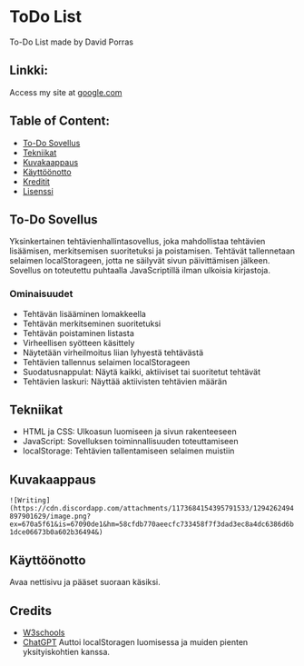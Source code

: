 # ToDo List
To-Do List made by David Porras

## Linkki:
Access my site at [google.com](https://google.com)

## Table of Content:

- [To-Do Sovellus](#to-dosovellus)
- [Tekniikat](#tekniikat)
- [Kuvakaappaus](#kuvakaappaus)
- [Käyttöönotto](#käyttöönotto)
- [Kreditit](#kreditit)
- [Lisenssi](#lisenssi)

## To-Do Sovellus
Yksinkertainen tehtävienhallintasovellus, joka mahdollistaa tehtävien lisäämisen, merkitsemisen suoritetuksi ja poistamisen. Tehtävät tallennetaan selaimen localStorageen, jotta ne säilyvät sivun päivittämisen jälkeen. Sovellus on toteutettu puhtaalla JavaScriptillä ilman ulkoisia kirjastoja.

### Ominaisuudet
- Tehtävän lisääminen lomakkeella
- Tehtävän merkitseminen suoritetuksi
- Tehtävän poistaminen listasta
- Virheellisen syötteen käsittely
- Näytetään virheilmoitus liian lyhyestä tehtävästä
- Tehtävien tallennus selaimen localStorageen
- Suodatusnappulat: Näytä kaikki, aktiiviset tai suoritetut tehtävät
- Tehtävien laskuri: Näyttää aktiivisten tehtävien määrän

## Tekniikat
- HTML ja CSS: Ulkoasun luomiseen ja sivun rakenteeseen
- JavaScript: Sovelluksen toiminnallisuuden toteuttamiseen
- localStorage: Tehtävien tallentamiseen selaimen muistiin

## Kuvakaappaus
`![Writing](https://cdn.discordapp.com/attachments/1173684154395791533/1294262494897901629/image.png?ex=670a5f61&is=67090de1&hm=58cfdb770aeecfc733458f7f3dad3ec8a4dc6386d6b1dce06673b0a602b36494&)`

## Käyttöönotto
Avaa nettisivu ja pääset suoraan käsiksi.

## Credits
- [W3schools](https://www.w3schools.com/)
- [ChatGPT](https://chatgpt.com/) Auttoi localStoragen luomisessa ja muiden pienten yksityiskohtien kanssa.
